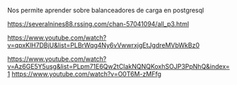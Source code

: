 Nos permite aprender sobre balanceadores de carga en postgresql 

https://severalnines88.rssing.com/chan-57041094/all_p3.html

https://www.youtube.com/watch?v=qpxKlH7DBjU&list=PLBrWqg4Ny6vVwwrxjgEtJgdreMVbWkBz0 

https://www.youtube.com/watch?v=Az6GE5Y5usg&list=PLpm71E6Qw2tCIakNQNQKoxhSOJP3PpNhQ&index=1
https://www.youtube.com/watch?v=O0T6M-zMFfg
